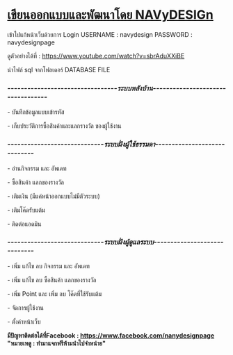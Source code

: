 <h1><u><b>เขียนออกแบบและพัฒนาโดย NAVyDESIGn</b></u></h1>

เข้าไปแก้หน้าเว็บด้วยการ Login
USERNAME : navydesign
PASSWORD : navydesignpage

ดูตัวอย่างได้ที่ : https://www.youtube.com/watch?v=sbrAduXXiBE

นำไฟล์ sql จากโฟลเดอร์ DATABASE FILE

<h3><i><b>---------------------------------ระบบหลังบ้าน----------------------------------</b></i></h3>
- บันทึกข้อมูลแบบเข้ารหัส</p>
- เก็บประวัติการซื้อสินค้าและแลกรางวัล ของผู้ใช้งาน</p>

<h3><i><b>-----------------------------ระบบฝั่งผู้ใช้ธรรมดา-----------------------------</b></i></h3>
- อ่านกิจกรรม และ อัพเดท</p>
- ซื้อสินค้า แลกของรางวัล</p>
- เติมเงิน (มีแค่หน้าออกแบบไม่มีตัวระบบ)</p>
- เติมโค๊ดรับแต้ม</p>
- ติดต่อแอดมิน</p>

<h3><i><b>-----------------------------ระบบฝั่งผู้ดูแลระบบ-----------------------------</b></i></h3>
- เพิ่ม แก้ไข ลบ กิจกรรม และ อัพเดท</p>
- เพิ่ม แก้ไข ลบ ซื้อสินค้า แลกของรางวัล</p>
- เพิ่ม Point และ เพิ่ม ลบ โค๊ดที่ใช้รับแต้ม</p>
- จัดการผู้ใช้งาน</p>
- ตั้งค่าหน้าเว็บ</p>

<b>มีปัญหาติดต่อได้ที่Facebook : https://www.facebook.com/nanydesignpage </b>
<b>"หมายเหตู : ทำมาแจกฟรีห้ามนำไปจำหน่าย"<b>
